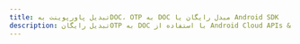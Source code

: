 ---title: تبدیل پاورپوینت بهDOC، OTP به DOC مبدل رایگان یا Android SDKdescription: تبدیل رایگانOTP به DOC با استفاده از Android Cloud APIs & SDK. همچنین اسناد Microsoft PowerPoint را در Cloud ایجاد، ویرایش و رندر کنید.---